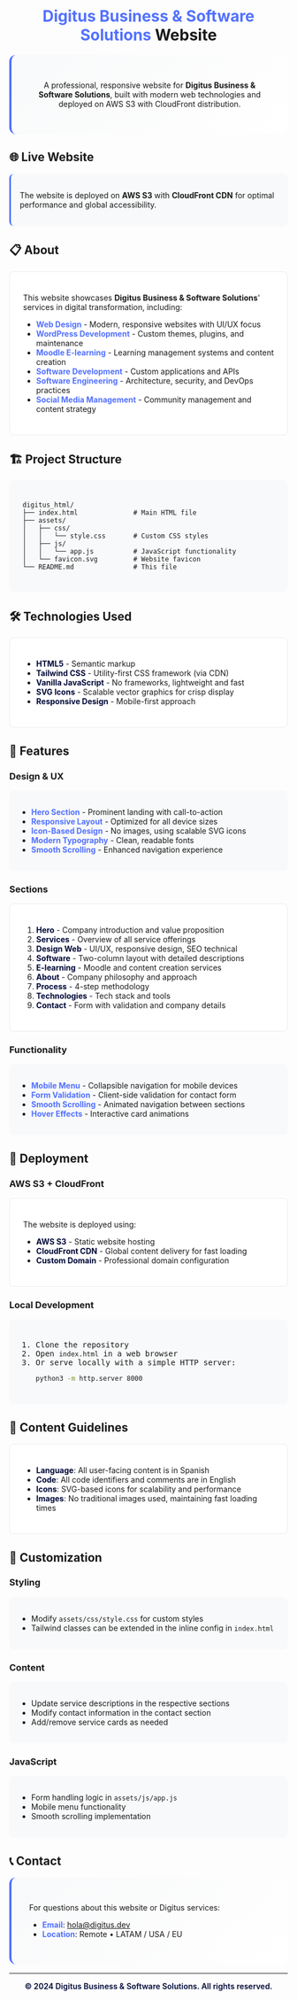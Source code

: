 <div align="center">

# <span style="color: #5271ff;">Digitus Business & Software Solutions</span> Website

<div style="background: linear-gradient(135deg, #f8f9fa 0%, #ffffff 100%); padding: 2rem; border-radius: 12px; margin: 1rem 0; border-left: 4px solid #5271ff;">

A professional, responsive website for **Digitus Business & Software Solutions**, built with modern web technologies and deployed on AWS S3 with CloudFront distribution.

</div>

</div>

## 🌐 Live Website

<div style="background: #f8f9fa; padding: 1rem; border-radius: 8px; border-left: 3px solid #5271ff;">

The website is deployed on **AWS S3** with **CloudFront CDN** for optimal performance and global accessibility.

</div>

## 📋 About

<div style="background: #ffffff; padding: 1.5rem; border-radius: 8px; border: 1px solid #e9ecef;">

This website showcases **Digitus Business & Software Solutions**' services in digital transformation, including:

- <span style="color: #5271ff; font-weight: 600;">**Web Design**</span> - Modern, responsive websites with UI/UX focus
- <span style="color: #5271ff; font-weight: 600;">**WordPress Development**</span> - Custom themes, plugins, and maintenance
- <span style="color: #5271ff; font-weight: 600;">**Moodle E-learning**</span> - Learning management systems and content creation
- <span style="color: #5271ff; font-weight: 600;">**Software Development**</span> - Custom applications and APIs
- <span style="color: #5271ff; font-weight: 600;">**Software Engineering**</span> - Architecture, security, and DevOps practices
- <span style="color: #5271ff; font-weight: 600;">**Social Media Management**</span> - Community management and content strategy

</div>

## 🏗️ Project Structure

<div style="background: #f8f9fa; padding: 1.5rem; border-radius: 8px; font-family: 'Monaco', 'Menlo', monospace;">

```
digitus_html/
├── index.html              # Main HTML file
├── assets/
│   ├── css/
│   │   └── style.css       # Custom CSS styles
│   ├── js/
│   │   └── app.js          # JavaScript functionality
│   └── favicon.svg         # Website favicon
└── README.md               # This file
```

</div>

## 🛠️ Technologies Used

<div style="background: #ffffff; padding: 1.5rem; border-radius: 8px; border: 1px solid #e9ecef;">

- <span style="color: #000937; font-weight: 600;">**HTML5**</span> - Semantic markup
- <span style="color: #000937; font-weight: 600;">**Tailwind CSS**</span> - Utility-first CSS framework (via CDN)
- <span style="color: #000937; font-weight: 600;">**Vanilla JavaScript**</span> - No frameworks, lightweight and fast
- <span style="color: #000937; font-weight: 600;">**SVG Icons**</span> - Scalable vector graphics for crisp display
- <span style="color: #000937; font-weight: 600;">**Responsive Design**</span> - Mobile-first approach

</div>

## 📱 Features

### Design & UX

<div style="background: #f8f9fa; padding: 1rem; border-radius: 8px; margin: 0.5rem 0;">

- <span style="color: #5271ff;">**Hero Section**</span> - Prominent landing with call-to-action
- <span style="color: #5271ff;">**Responsive Layout**</span> - Optimized for all device sizes
- <span style="color: #5271ff;">**Icon-Based Design**</span> - No images, using scalable SVG icons
- <span style="color: #5271ff;">**Modern Typography**</span> - Clean, readable fonts
- <span style="color: #5271ff;">**Smooth Scrolling**</span> - Enhanced navigation experience

</div>

### Sections

<div style="background: #ffffff; padding: 1.5rem; border-radius: 8px; border: 1px solid #e9ecef;">

1. <span style="color: #000937; font-weight: 600;">**Hero**</span> - Company introduction and value proposition
2. <span style="color: #000937; font-weight: 600;">**Services**</span> - Overview of all service offerings
3. <span style="color: #000937; font-weight: 600;">**Design Web**</span> - UI/UX, responsive design, SEO technical
4. <span style="color: #000937; font-weight: 600;">**Software**</span> - Two-column layout with detailed descriptions
5. <span style="color: #000937; font-weight: 600;">**E-learning**</span> - Moodle and content creation services
6. <span style="color: #000937; font-weight: 600;">**About**</span> - Company philosophy and approach
7. <span style="color: #000937; font-weight: 600;">**Process**</span> - 4-step methodology
8. <span style="color: #000937; font-weight: 600;">**Technologies**</span> - Tech stack and tools
9. <span style="color: #000937; font-weight: 600;">**Contact**</span> - Form with validation and company details

</div>

### Functionality

<div style="background: #f8f9fa; padding: 1rem; border-radius: 8px; margin: 0.5rem 0;">

- <span style="color: #5271ff;">**Mobile Menu**</span> - Collapsible navigation for mobile devices
- <span style="color: #5271ff;">**Form Validation**</span> - Client-side validation for contact form
- <span style="color: #5271ff;">**Smooth Scrolling**</span> - Animated navigation between sections
- <span style="color: #5271ff;">**Hover Effects**</span> - Interactive card animations

</div>

## 🚀 Deployment

### AWS S3 + CloudFront

<div style="background: #ffffff; padding: 1.5rem; border-radius: 8px; border: 1px solid #e9ecef;">

The website is deployed using:

- <span style="color: #000937; font-weight: 600;">**AWS S3**</span> - Static website hosting
- <span style="color: #000937; font-weight: 600;">**CloudFront CDN**</span> - Global content delivery for fast loading
- <span style="color: #000937; font-weight: 600;">**Custom Domain**</span> - Professional domain configuration

</div>

### Local Development

<div style="background: #f8f9fa; padding: 1.5rem; border-radius: 8px; font-family: 'Monaco', 'Menlo', monospace;">

1. Clone the repository
2. Open `index.html` in a web browser
3. Or serve locally with a simple HTTP server:
   ```bash
   python3 -m http.server 8000
   ```

</div>

## 📝 Content Guidelines

<div style="background: #ffffff; padding: 1.5rem; border-radius: 8px; border: 1px solid #e9ecef;">

- <span style="color: #000937; font-weight: 600;">**Language**</span>: All user-facing content is in Spanish
- <span style="color: #000937; font-weight: 600;">**Code**</span>: All code identifiers and comments are in English
- <span style="color: #000937; font-weight: 600;">**Icons**</span>: SVG-based icons for scalability and performance
- <span style="color: #000937; font-weight: 600;">**Images**</span>: No traditional images used, maintaining fast loading times

</div>

## 🔧 Customization

### Styling

<div style="background: #f8f9fa; padding: 1rem; border-radius: 8px; margin: 0.5rem 0;">

- Modify `assets/css/style.css` for custom styles
- Tailwind classes can be extended in the inline config in `index.html`

</div>

### Content

<div style="background: #f8f9fa; padding: 1rem; border-radius: 8px; margin: 0.5rem 0;">

- Update service descriptions in the respective sections
- Modify contact information in the contact section
- Add/remove service cards as needed

</div>

### JavaScript

<div style="background: #f8f9fa; padding: 1rem; border-radius: 8px; margin: 0.5rem 0;">

- Form handling logic in `assets/js/app.js`
- Mobile menu functionality
- Smooth scrolling implementation

</div>

## 📞 Contact

<div style="background: linear-gradient(135deg, #f8f9fa 0%, #ffffff 100%); padding: 2rem; border-radius: 12px; margin: 1rem 0; border-left: 4px solid #5271ff;">

For questions about this website or Digitus services:

- <span style="color: #5271ff; font-weight: 600;">**Email**</span>: hola@digitus.dev
- <span style="color: #5271ff; font-weight: 600;">**Location**</span>: Remote • LATAM / USA / EU

</div>

---

<div align="center" style="color: #000937; font-weight: 600;">

© 2024 Digitus Business & Software Solutions. All rights reserved.

</div>
